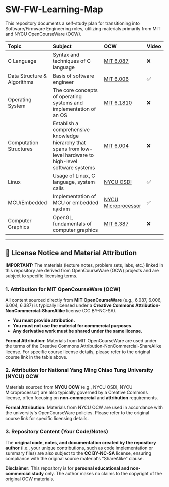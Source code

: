 # SW-FW-Learning-Map

This repository documents a self-study plan for transitioning into Software/Firmware Engineering roles, utilizing materials primarily from MIT and NYCU OpenCourseWare (OCW).

| Topic | Subject | OCW | Video |
| :--- | :--- | :--- | :--- |
| C Language | Syntax and techniques of C language | [MIT 6.087](https://ocw.mit.edu/courses/6-087-practical-programming-in-c-january-iap-2010/) | ❌ |
| Data Structure & Algorithms | Basis of software engineer | [MIT 6.006](https://ocw.mit.edu/courses/6-006-introduction-to-algorithms-spring-2020/) | ✅ |
| Operating System | The core concepts of operating systems and implementation of an OS | [MIT 6.1810](https://pdos.csail.mit.edu/6.1810/2022/overview.html) | ❌ |
| Computation Structures | Establish a comprehensive knowledge hierarchy that spans from low-level hardware to high-level software systems | [MIT 6.004](https://ocw.mit.edu/courses/6-004-computation-structures-spring-2009/) | ❌ |
| Linux | Usage of Linux, C language, system calls | [NYCU OSDI](https://ocw.nycu.edu.tw/?course_page=all-course-2%2Fcollege-of-computer-science%2Foperating-system-design-and-implementation-osdi-104-academic-year-department-of-computer-science-prof-shiao-li-tsao) | ✅ |
| MCU/Embedded | Implementation of MCU or embedded system | [NYCU Microprocessor](https://ocw.nycu.edu.tw/?course_page=all-course-2%2Fcollege-of-engineering%2Fmicroprocessor-108-academic-year-department-of-mechanical-engineering-prof-yun-chien-cheng) | ✅ |
| Computer Graphics | OpenGL, fundamentals of computer graphics | [MIT 6.387](https://ocw.mit.edu/courses/6-837-computer-graphics-fall-2012/) | ❌ |

***

## 📜 License Notice and Material Attribution

**IMPORTANT:** The materials (lecture notes, problem sets, labs, etc.) linked in this repository are derived from OpenCourseWare (OCW) projects and are subject to specific licensing terms.

### 1. Attribution for MIT OpenCourseWare (OCW)

All content sourced directly from **MIT OpenCourseWare** (e.g., 6.087, 6.006, 6.004, 6.387) is typically licensed under a **Creative Commons Attribution-NonCommercial-ShareAlike** license (CC BY-NC-SA).

* **You must provide attribution.**
* **You must not use the material for commercial purposes.**
* **Any derivative work must be shared under the same license.**

**Formal Attribution:** Materials from MIT OpenCourseWare are used under the terms of the Creative Commons Attribution-NonCommercial-ShareAlike license. For specific course license details, please refer to the original course link in the table above.

### 2. Attribution for National Yang Ming Chiao Tung University (NYCU) OCW

Materials sourced from **NYCU OCW** (e.g., NYCU OSDI, NYCU Microprocessor) are also typically governed by a Creative Commons license, often focusing on **non-commercial** and **attribution** requirements.

**Formal Attribution:** Materials from NYCU OCW are used in accordance with the university's OpenCourseWare policies. Please refer to the original course link for specific licensing details.

### 3. Repository Content (Your Code/Notes)

The **original code, notes, and documentation created by the repository author** (i.e., your unique contributions, such as code implementation or summary files) are also subject to the **CC BY-NC-SA** license, ensuring compliance with the original source material's "ShareAlike" clause.

**Disclaimer:** This repository is for **personal educational and non-commercial study** only. The author makes no claims to the copyright of the original OCW materials.